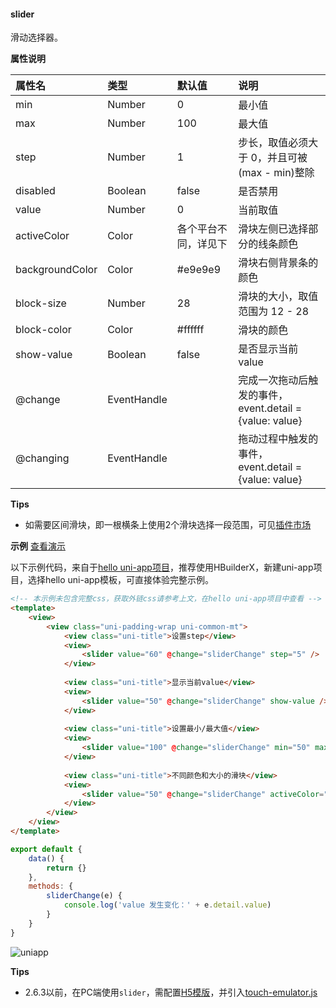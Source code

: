 #### slider

滑动选择器。

**属性说明**

|属性名|类型|默认值|说明|
|:-|:-|:-|:-|
|min|Number|0|最小值|
|max|Number|100|最大值|
|step|Number|1|步长，取值必须大于 0，并且可被(max - min)整除|
|disabled|Boolean|false|是否禁用|
|value|Number|0|当前取值|
|activeColor|Color|各个平台不同，详见下|滑块左侧已选择部分的线条颜色|
|backgroundColor|Color|#e9e9e9|滑块右侧背景条的颜色|
|block-size|Number|28|滑块的大小，取值范围为 12 - 28				
|block-color|Color|#ffffff|滑块的颜色|
|show-value|Boolean|false|是否显示当前 value|
|@change|EventHandle||完成一次拖动后触发的事件，event.detail = {value: value}|
|@changing|EventHandle||拖动过程中触发的事件，event.detail = {value: value}|

<!-- |color|Color|#e9e9e9|背景条的颜色（请使用 backgroundColor）|
|selected-color|Color|#1aad19|已选择的颜色（请使用 activeColor）| -->
**Tips**

- 如需要区间滑块，即一根横条上使用2个滑块选择一段范围，可见[插件市场](https://ext.dcloud.net.cn/search?q=%E5%8C%BA%E9%97%B4%E6%BB%91%E5%9D%97)

**示例** [查看演示](https://hellouniapp.dcloud.net.cn/pages/component/slider/slider)
 
以下示例代码，来自于[hello uni-app项目](https://github.com/dcloudio/hello-uniapp)，推荐使用HBuilderX，新建uni-app项目，选择hello uni-app模板，可直接体验完整示例。
```html
<!-- 本示例未包含完整css，获取外链css请参考上文，在hello uni-app项目中查看 -->
<template>
    <view>
        <view class="uni-padding-wrap uni-common-mt">
			<view class="uni-title">设置step</view>
			<view>
				<slider value="60" @change="sliderChange" step="5" />
			</view>
			
			<view class="uni-title">显示当前value</view>
			<view>
				<slider value="50" @change="sliderChange" show-value />
			</view>
            
			<view class="uni-title">设置最小/最大值</view>
			<view>
				<slider value="100" @change="sliderChange" min="50" max="200" show-value />
			</view>
			
			<view class="uni-title">不同颜色和大小的滑块</view>
			<view>
				<slider value="50" @change="sliderChange" activeColor="#FFCC33" backgroundColor="#000000" block-color="#8A6DE9" block-size="20" />
			</view>
        </view>
    </view>
</template>
```
 
```javascript
export default {
    data() {
        return {}
    },
    methods: {
        sliderChange(e) {
            console.log('value 发生变化：' + e.detail.value)
        }
    }
}

```
 
![uniapp](https://bjetxgzv.cdn.bspapp.com/VKCEYUGU-uni-app-doc/96daf000-4f2f-11eb-b997-9918a5dda011.png)


**Tips**
- 2.6.3以前，在PC端使用`slider`，需配置[H5模版](https://uniapp.dcloud.io/collocation/manifest?id=h5-template)，并引入[touch-emulator.js](https://github.com/dcloudio/touchemulator)

